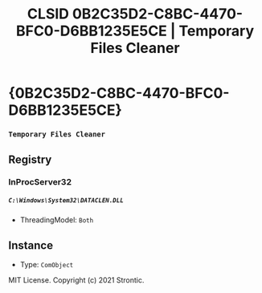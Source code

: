 ﻿---
title: "CLSID 0B2C35D2-C8BC-4470-BFC0-D6BB1235E5CE | Temporary Files Cleaner"
excerpt: What is COM-Object CLSID 0B2C35D2-C8BC-4470-BFC0-D6BB1235E5CE?
---

# {0B2C35D2-C8BC-4470-BFC0-D6BB1235E5CE}

### `Temporary Files Cleaner`

## Registry


### InProcServer32

##### `C:\Windows\System32\DATACLEN.DLL`
* ThreadingModel: `Both`

## Instance

* Type: `ComObject`

MIT License. Copyright (c) 2021 Strontic.


